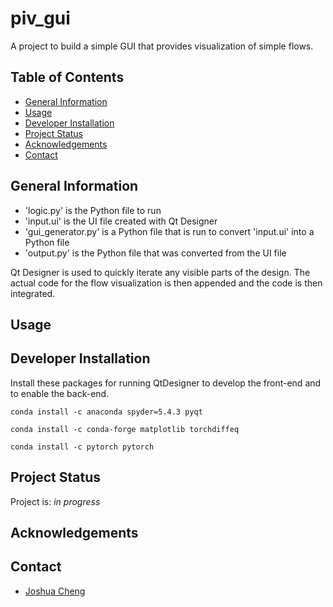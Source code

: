 # piv_gui

A project to build a simple GUI that provides visualization of simple flows.

## Table of Contents
* [General Information](#general-information)
* [Usage](#usage)
* [Developer Installation](#developer-installation)
* [Project Status](#project-status)
* [Acknowledgements](#acknowledgements)
* [Contact](#contact)

## General Information
- 'logic.py' is the Python file to run 
- 'input.ui' is the UI file created with Qt Designer
- 'gui_generator.py' is a Python file that is run to convert 'input.ui' into a Python file
- 'output.py' is the Python file that was converted from the UI file

Qt Designer is used to quickly iterate any visible parts of the design. The actual code for the flow visualization is then appended and the code is then integrated.

## Usage

## Developer Installation

Install these packages for running QtDesigner to develop the front-end and to enable the back-end.

`conda install -c anaconda spyder=5.4.3 pyqt`

`conda install -c conda-forge matplotlib torchdiffeq`

`conda install -c pytorch pytorch`

## Project Status

Project is: *in progress*

## Acknowledgements

## Contact

- [Joshua Cheng](https://github.com/JHsiaoC/)